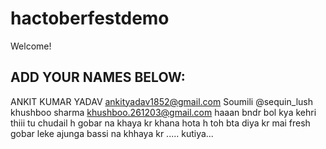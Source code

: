 # hactoberfestdemo
Welcome! 
## ADD YOUR NAMES BELOW:
ANKIT KUMAR YADAV
ankityadav1852@gmail.com
Soumili @sequin_lush
khushboo sharma
khushboo.261203@gmail.com
haaan bndr bol kya kehri thiii
tu chudail h
gobar na khaya kr 
khana hota h toh bta diya kr mai fresh gobar leke ajunga
bassi na khhaya kr .....
kutiya...
